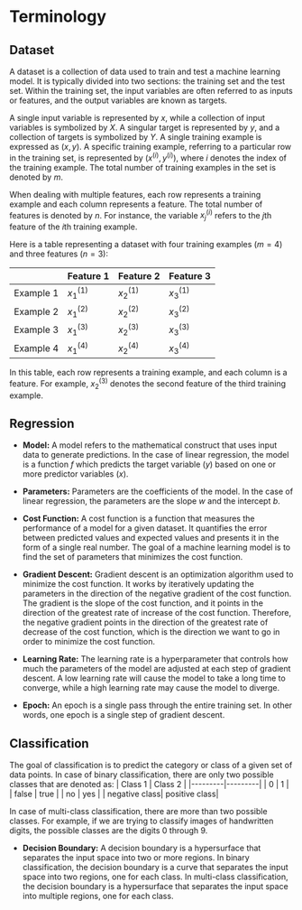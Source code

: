 # Terminology

## Dataset
A dataset is a collection of data used to train and test a machine learning model. It is typically divided into two sections: the training set and the test set. Within the training set, the input variables are often referred to as inputs or features, and the output variables are known as targets.

A single input variable is represented by $x$, while a collection of input variables is symbolized by $X$. A singular target is represented by $y$, and a collection of targets is symbolized by $Y$. A single training example is expressed as $(x, y)$. A specific training example, referring to a particular row in the training set, is represented by $(x^{(i)}, y^{(i)})$, where $i$ denotes the index of the training example. The total number of training examples in the set is denoted by $m$.

When dealing with multiple features, each row represents a training example and each column represents a feature. The total number of features is denoted by $n$. For instance, the variable $x_j^{(i)}$ refers to the $j$th feature of the $i$th training example.

Here is a table representing a dataset with four training examples ($m=4$) and three features ($n=3$):

|         | Feature 1 | Feature 2 | Feature 3 |
|---------|-----------|-----------|-----------|
| Example 1 | $x_1^{(1)}$ | $x_2^{(1)}$ | $x_3^{(1)}$ |
| Example 2 | $x_1^{(2)}$ | $x_2^{(2)}$ | $x_3^{(2)}$ |
| Example 3 | $x_1^{(3)}$ | $x_2^{(3)}$ | $x_3^{(3)}$ |
| Example 4 | $x_1^{(4)}$ | $x_2^{(4)}$ | $x_3^{(4)}$ |


In this table, each row represents a training example, and each column is a feature. For example, $x_2^{(3)}$ denotes the second feature of the third training example.

## Regression
- **Model:** A model refers to the mathematical construct that uses input data to generate predictions. In the case of linear regression, the model is a function $f$ which predicts the target variable $(y)$ based on one or more predictor variables $(x)$.

- **Parameters:** Parameters are the coefficients of the model. In the case of linear regression, the parameters are the slope $w$ and the intercept $b$.

- **Cost Function:** A cost function is a function that measures the performance of a model for a given dataset. It quantifies the error between predicted values and expected values and presents it in the form of a single real number. The goal of a machine learning model is to find the set of parameters that minimizes the cost function.

- **Gradient Descent:** Gradient descent is an optimization algorithm used to minimize the cost function. It works by iteratively updating the parameters in the direction of the negative gradient of the cost function. The gradient is the slope of the cost function, and it points in the direction of the greatest rate of increase of the cost function. Therefore, the negative gradient points in the direction of the greatest rate of decrease of the cost function, which is the direction we want to go in order to minimize the cost function.

- **Learning Rate:** The learning rate is a hyperparameter that controls how much the parameters of the model are adjusted at each step of gradient descent. A low learning rate will cause the model to take a long time to converge, while a high learning rate may cause the model to diverge.

- **Epoch:** An epoch is a single pass through the entire training set. In other words, one epoch is a single step of gradient descent.

## Classification
The goal of classification is to predict the category or class of a given set of data points. In case of binary classification, there are only two possible classes that are denoted as:
| Class 1 | Class 2 |
|---------|---------|
| 0       | 1       |
| false   | true    |
| no      | yes     |
| negative class| positive class|

In case of multi-class classification, there are more than two possible classes. For example, if we are trying to classify images of handwritten digits, the possible classes are the digits 0 through 9.

- **Decision Boundary:** A decision boundary is a hypersurface that separates the input space into two or more regions. In binary classification, the decision boundary is a curve that separates the input space into two regions, one for each class. In multi-class classification, the decision boundary is a hypersurface that separates the input space into multiple regions, one for each class.

